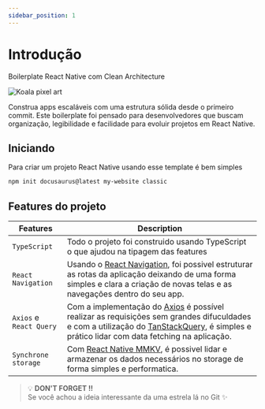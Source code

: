 ```yaml
---
sidebar_position: 1
---
```


# Introdução


Boilerplate React Native com Clean Architecture

![Koala pixel art](/img/logo-koala.svg)

Construa apps escaláveis com uma estrutura sólida desde o primeiro commit. Este boilerplate foi pensado para desenvolvedores que buscam organização, legibilidade e facilidade para evoluir projetos em React Native.

## Iniciando

Para criar um projeto React Native usando esse template é bem simples

```bash
npm init docusaurus@latest my-website classic
```

## Features do projeto


| **Features**               | **Description** |
|---------------------------|-----------------|
| `TypeScript` | Todo o projeto foi construido usando TypeScript o que ajudou na tipagem das features |
| `React Navigation`               | Usando o [React Navigation](https://reactnavigation.org/), foi possivel estruturar as rotas da aplicação deixando de uma forma simples e clara a criação de novas telas e as navegações dentro do seu app. |
| `Axios`  e `React Query`          | Com a implementação do [Axios](https://tanstack.com/query) é possível realizar as requisições sem grandes difuculdades e com a utilização do [TanStackQuery](https://tanstack.com/query), é simples e prático lidar com data fetching na aplicação. |
| `Synchrone storage`   | Com [React Native MMKV](https://github.com/mrousavy/react-native-mmkv), é possivel lidar e armazenar os dados necessários no storage de forma simples e performatica. |


> 💡 **DON'T FORGET !!**  
> Se você achou a ideia interessante da uma estrela lá no Git ✨